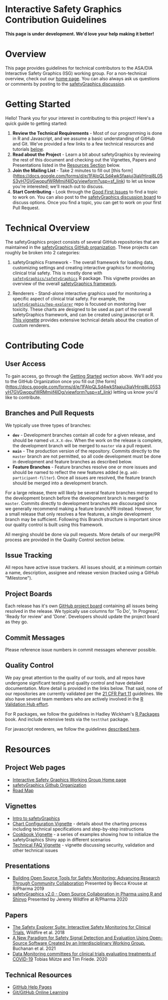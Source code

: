 # Interactive Safety Graphics Contribution Guidelines

**This page is under development. We'd love your help making it better!**

# Overview 

 This page provides guidelines for technical contributors to the ASA/DIA Interactive Safety Graphics (ISG) working group. For a non-technical overview, check out our [home page](https://safetygraphics.github.io/). You can also always ask us questions or comments by posting to the [safetyGraphics discussion](https://github.com/SafetyGraphics/safetyGraphics/discussions). 

# Getting Started

Hello! Thank you for your interest in contributing to this project! Here's a quick guide to getting started: 

1. **Review the Technical Requirements** - Most of our programming is done in R and Javascript, and we assume a basic understanding of GitHub and Git. We've provided a few links to a few technical resources and tutorials [below](#Technical-Resources).
2. **Read about the Project** -  Learn a bit about safetyGraphics by reviewing the rest of this document and checking out the Vignettes, Papers and Presentations listed in the [Resources Section](#Resources) below. 
3. **Join the Mailing List** - Take 2 minutes to fill out [this form] (https://docs.google.com/forms/d/e/1FAIpQLSd4wkSfaajuj3iaVHirqj8L05S3yH7GVGwopufWRMmjif4IDg/viewform?usp=sf_link) to let us know you're interested; we'll reach out to discuss. 
4. **Start Contributing**  - Look through the [Good First Issues](https://github.com/issues?q=is%3Aopen+is%3Aissue+author%3Ajwildfire+archived%3Afalse+user%3ASafetyGraphics+label%3A%22good+first+issue%22) to find a topic to work on. You can also post to the [safetyGraphics discussion board](https://github.com/SafetyGraphics/safetyGraphics/discussions) to discuss options. Once you find a topic, you can get to work on your first Pull Request. 

# Technical Overview

The safetyGraphics project consists of several GitHub repositories that are maintained in the [safetyGraphics GitHub organization](https://github.com/SafetyGraphics/). These projects can roughly be broken into 2 categories: 

1. safetyGraphics Framework - The overall framework for loading data, customizing settings and creating interactive graphics for monitoring clinical trial safety. This is mostly done with [`safetyGraphics/safetyGraphics`](https://github.com/SafetyGraphics/safetyGraphics) R package. This vignette provides an overview of the overall [safetyGraphics framework](https://cran.r-project.org/web/packages/safetyGraphics/vignettes/shinyUserGuide.html). 

2. Renderers - Stand-alone interactive graphics used for monitoring a specific aspect of clinical trial safety. For example, the [`safetyGraphics/hep-explorer`](https://github.com/SafetyGraphics/safetyGraphics) repo is focused on monitoring liver toxicity. These charts are designed to be used as part of the overall safetyGraphics framework, and can be created using javascript or R. [This vignette](https://cran.r-project.org/web/packages/safetyGraphics/vignettes/customWorkflows.html) provides extensive technical details about the creation of custom renderers.

# Contributing Code 

## User Access

To gain access, go through the [Getting Started](#Getting-Started) section above. We'll add you to the GitHub Organization once you fill out [the form] (https://docs.google.com/forms/d/e/1FAIpQLSd4wkSfaajuj3iaVHirqj8L05S3yH7GVGwopufWRMmjif4IDg/viewform?usp=sf_link) letting us know you'd like to contribute. 

## Branches and Pull Requests

 We typically use three types of branches: 

- **`dev`** - Development branches contain all code for a given release, and should be named `vX.X.X-dev`. When the work on the release is complete, the development branch will be merged to `master` via a pull request. 
- **`main`** - The production version of the repository. Commits directly to the `master` branch are not permitted, so all code development must be done in development and feature branches as described below.
- **Feature Branches** - Feature branches resolve one or more issues and should be named to reflect the new features added  (e.g. `add-participant-filter`). Once all issues are resolved, the feature branch should be merged into a development branch. 

For a large release, there will likely be several feature branches merged to the development branch before the development branch is merged to `master`. Commits directly to development branches are discouraged since we generally recommend making a feature branch/PR instead. However, for a small release that only resolves a few features, a single development branch may be sufficient. Following this Branch structure is important since our quality control is built using this framework. 

All merging should be done via pull requests. More details of our merge/PR process are provided in the Quality Control section below. 

## Issue Tracking

All repos have active issue trackers. All issues should, at a minimum contain a name, description, assignee and release version (tracked using a GitHub "Milestone").

## Project Boards

Each release has it's own [GitHub project board](https://help.github.com/en/github/managing-your-work-on-github/managing-project-boards) containing all issues being resolved in the release. We typically use columns for 'To Do', 'In Progress', 'Ready for review' and 'Done'. Developers should update the project board as they go. 

## Commit Messages

Please reference issue numbers in commit messages whenever possible. 

## Quality Control

We pay great attention to the quality of our tools, and all repos have undergone significant testing and quality control and have detailed documentation. More detail is provided in the links below. That said, none of our repositories are currently validated per the [21 CFR Part 11](https://www.accessdata.fda.gov/scripts/cdrh/cfdocs/cfcfr/CFRSearch.cfm?CFRPart=11) guidelines.  We also have several team members who are actively involved in the [R Validation Hub effort](https://www.pharmar.org/).

For R packages, we follow the guidelines in Hadley Wickham's [R Packages](http://r-pkgs.had.co.nz/) book. And include extensive tests via the `testthat` package. 

For javascript renderers, we follow the guidelines [described here](https://github.com/RhoInc/open-source-handbook/blob/master/workflow/testing/readme.md). 

# Resources
## Project Web pages

- [Interactive Safety Graphics Working Group Home page](https://safetygraphics.github.io/)
- [safetyGraphics Github Organization](https://github.com/SafetyGraphics/)
- [Road Map](https://github.com/SafetyGraphics/SafetyGraphics.github.io/blob/master/roadmap.md)

## Vignettes

- [Intro to safetyGraphics](https://github.com/SafetyGraphics/SafetyGraphics/wiki/Intro)
- [Chart Configuration Vignette](https://github.com/SafetyGraphics/SafetyGraphics/wiki/ChartConfiguration) - details about the charting process including technical specifications and step-by-step instructions
- [Cookbook Vignette](https://github.com/SafetyGraphics/SafetyGraphics/wiki/Cookbook) - a series of examples showing how to initialize the safetyGraphics Shiny app in different scenarios
- [Technical FAQ Vignette](https://github.com/SafetyGraphics/SafetyGraphics/wiki/TechnicalFAQ) - vignette discussing security, validation and other technical issues

## Presentations 

- [Building Open Source Tools for Safety Monitoring: Advancing Research Through Community Collaboration](https://rinpharma.com/publication/rinpharma_105/) Presented by Becca Krouse at R/Pharma 2019 
- [safetyGraphics v2.0 - Open Source Collaboration in Pharma using R and Shinyo](https://www.youtube.com/watch?v=2Ykw1jwSw5M) Presented by Jeremy Wildfire at R/Pharma 2020 

## Papers

- [The Safety Explorer Suite: Interactive Safety Monitoring for Clinical Trials](https://journals.sagepub.com/doi/abs/10.1177/2168479018754846), Wildfire et al. 2018
- [A New Paradigm for Safety Signal Detection and Evaluation Using Open-Source Software Created by an Interdisciplinary Working Group.](https://link.springer.com/content/pdf/10.1007/s43441-021-00319-3.pdf) Buchanan et al. 2021
- [Data Monitoring committees for clinical trials evaluating treatments of COVID-19](https://www.contemporaryclinicaltrials.com/article/S1551-7144(20)30232-9/fulltext) Tobias Mütze and Tim Friede. 2020 

## Technical Resources

- [GitHub Help Pages](https://help.github.com/en/github)
- [Git/GitHub Online Learning](https://www.coursera.org/learn/introduction-git-github)

